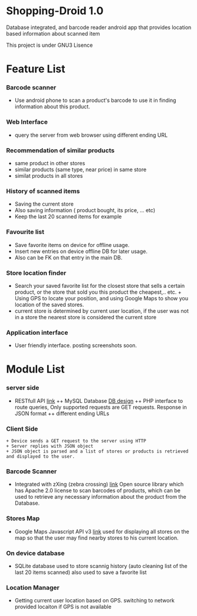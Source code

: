 Shopping-Droid 1.0
==============

Database integrated, and barcode reader android app that provides location based information about scanned item

This project is under GNU3 Lisence 


Feature List
============
### Barcode scanner ###
+ Use android phone to scan a product's barcode to use it in finding information about this product.
	           
### Web Interface ### 
+ query the server from web browser using different ending URL

### Recommendation of similar products ###
+ same product in other stores
+ similar products (same type, near price) in same store
+ similat products in all stores
    
### History of scanned items ###
+ Saving the current store 
+ Also saving information ( product bought, its price, ... etc)
+ Keep the last 20 scanned items for example

### Favourite list ###
+ Save favorite items on device for offline usage.
+ Insert new entries on device offline DB for later usage.
+ Also can be FK on that entry in the main DB.

### Store location finder ###
+ Search your saved favorite list for the closest store that sells a certain product, or the store that sold you this product the cheapest,.. etc. + Using GPS to locate your position, and using Google Maps to show you location of the saved stores.
 + current store is determined by current user location, if the user was not in a store the nearest store is considered the current store

### Application interface ###
+ User friendly interface. posting screenshots soon.


Module List
============

### server side ###
+ RESTfull API [link](https://en.wikipedia.org/wiki/Representational_state_transfer)
	++ MySQL Database  [DB design](online_DB_design.txt) 
	++ PHP interface to route queries, Only supported requests are GET requests. Response in JSON format 
	++ different ending URLs

### Client Side ###
	+ Device sends a GET request to the server using HTTP
 	+ Server replies with JSON object
    + JSON object is parsed and a list of stores or products is retrieved and displayed to the user. 

### Barcode Scanner ### 
+ Integrated with zXing (zebra crossing) [link](http://code.google.com/p/zxing/)
  Open source library which has Apache 2.0 license to scan barcodes of products, which can be used to retrieve any necessary information about the product from the Database.

### Stores Map ### 
+ Google Maps Javascript API v3 [link](https://developers.google.com/maps/documentation/javascript/)
	used for displaying all stores on the map so that the user may find nearby stores to his current location.

### On device database ###
+ SQLite database 
	used to store scannig history (auto cleaning list of the last 20 items scanned)
	also used to save a favorite list 

### Location Manager ###
+ Getting current user location based on GPS. switching to network provided locaiton if GPS is not available
